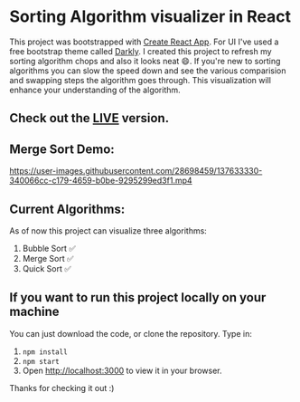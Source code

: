 # Sorting Algorithm visualizer in React

This project was bootstrapped with [Create React App](https://github.com/facebook/create-react-app). For UI I've used a free bootstrap theme called [Darkly](https://bootswatch.com/darkly/). 
I created this project to refresh my sorting algorithm chops and also it looks neat 😄. If you're new to sorting algorithms you can slow the speed down and see the various comparision and swapping steps the algorithm goes through. This visualization will enhance your understanding of the algorithm.

## Check out the [LIVE](https://darshit-singh-resume.netlify.app/) version.

## Merge Sort Demo:
https://user-images.githubusercontent.com/28698459/137633330-340066cc-c179-4659-b0be-9295299ed3f1.mp4

## Current Algorithms:
As of now this project can visualize three algorithms:
1. Bubble Sort ✅
2. Merge Sort ✅
3. Quick Sort ✅

## If you want to run this project locally on your machine

You can just download the code, or clone the repository. Type in:
1. `npm install` 
2. `npm start`
3. Open [http://localhost:3000](http://localhost:3000) to view it in your browser.

Thanks for checking it out :)
